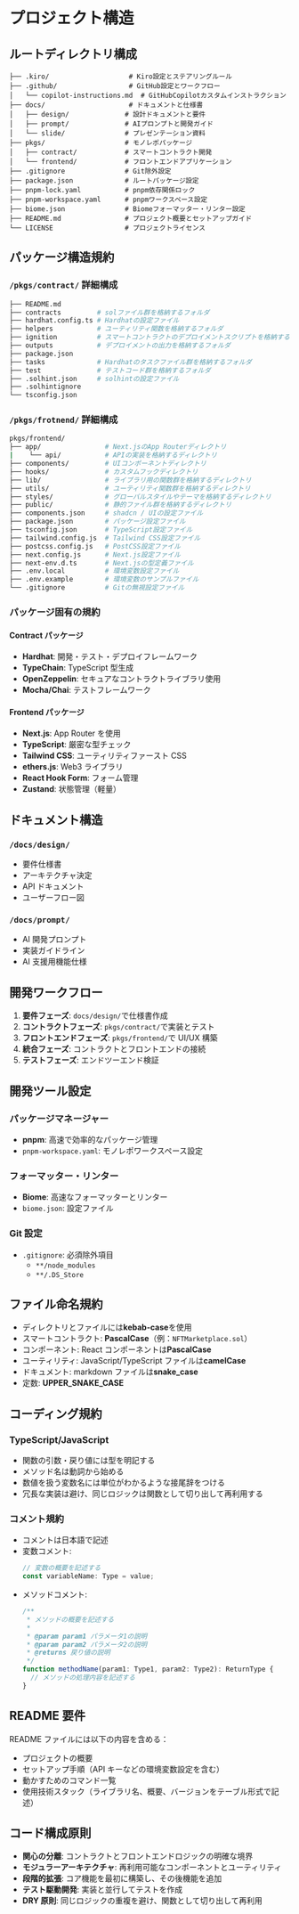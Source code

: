# プロジェクト構造

## ルートディレクトリ構成

```
├── .kiro/                    # Kiro設定とステアリングルール
├── .github/                  # GitHub設定とワークフロー
│   └── copilot-instructions.md  # GitHubCopilotカスタムインストラクション
├── docs/                     # ドキュメントと仕様書
│   ├── design/              # 設計ドキュメントと要件
│   ├── prompt/              # AIプロンプトと開発ガイド
│   └── slide/               # プレゼンテーション資料
├── pkgs/                    # モノレポパッケージ
│   ├── contract/            # スマートコントラクト開発
│   └── frontend/            # フロントエンドアプリケーション
├── .gitignore               # Git除外設定
├── package.json             # ルートパッケージ設定
├── pnpm-lock.yaml           # pnpm依存関係ロック
├── pnpm-workspace.yaml      # pnpmワークスペース設定
├── biome.json               # Biomeフォーマッター・リンター設定
├── README.md                # プロジェクト概要とセットアップガイド
└── LICENSE                  # プロジェクトライセンス
```

## パッケージ構造規約

### `/pkgs/contract/` 詳細構成

```bash
├── README.md
├── contracts         # solファイル群を格納するフォルダ
├── hardhat.config.ts # Hardhatの設定ファイル
├── helpers           # ユーティリティ関数を格納するフォルダ  
├── ignition          # スマートコントラクトのデプロイメントスクリプトを格納するフォルダ
├── outputs           # デプロイメントの出力を格納するフォルダ  
├── package.json    
├── tasks             # Hardhatのタスクファイル群を格納するフォルダ   
├── test              # テストコード群を格納するフォルダ
├── .solhint.json     # solhintの設定ファイル
├── .solhintignore
└── tsconfig.json
```

### `/pkgs/frotnend/` 詳細構成

```bash
pkgs/frontend/
├── app/                # Next.jsのApp Routerディレクトリ
|    └── api/           # APIの実装を格納するディレクトリ
├── components/         # UIコンポーネントディレクトリ
├── hooks/              # カスタムフックディレクトリ
├── lib/                # ライブラリ用の関数群を格納するディレクトリ
├── utils/              # ユーティリティ関数群を格納するディレクトリ
├── styles/             # グローバルスタイルやテーマを格納するディレクトリ
├── public/             # 静的ファイル群を格納するディレクトリ
├── components.json     # shadcn / UIの設定ファイル
├── package.json        # パッケージ設定ファイル
├── tsconfig.json       # TypeScript設定ファイル
├── tailwind.config.js  # Tailwind CSS設定ファイル
├── postcss.config.js   # PostCSS設定ファイル
├── next.config.js      # Next.js設定ファイル
├── next-env.d.ts       # Next.jsの型定義ファイル
├── .env.local          # 環境変数設定ファイル
├── .env.example        # 環境変数のサンプルファイル
└── .gitignore          # Gitの無視設定ファイル
```

### パッケージ固有の規約

#### Contract パッケージ

- **Hardhat**: 開発・テスト・デプロイフレームワーク
- **TypeChain**: TypeScript 型生成
- **OpenZeppelin**: セキュアなコントラクトライブラリ使用
- **Mocha/Chai**: テストフレームワーク

#### Frontend パッケージ

- **Next.js**: App Router を使用
- **TypeScript**: 厳密な型チェック
- **Tailwind CSS**: ユーティリティファースト CSS
- **ethers.js**: Web3 ライブラリ
- **React Hook Form**: フォーム管理
- **Zustand**: 状態管理（軽量）

## ドキュメント構造

### `/docs/design/`

- 要件仕様書
- アーキテクチャ決定
- API ドキュメント
- ユーザーフロー図

### `/docs/prompt/`

- AI 開発プロンプト
- 実装ガイドライン
- AI 支援用機能仕様

## 開発ワークフロー

1. **要件フェーズ**: `docs/design/`で仕様書作成
2. **コントラクトフェーズ**: `pkgs/contract/`で実装とテスト
3. **フロントエンドフェーズ**: `pkgs/frontend/`で UI/UX 構築
4. **統合フェーズ**: コントラクトとフロントエンドの接続
5. **テストフェーズ**: エンドツーエンド検証

## 開発ツール設定

### パッケージマネージャー

- **pnpm**: 高速で効率的なパッケージ管理
- `pnpm-workspace.yaml`: モノレポワークスペース設定

### フォーマッター・リンター

- **Biome**: 高速なフォーマッターとリンター
- `biome.json`: 設定ファイル

### Git 設定

- `.gitignore`: 必須除外項目
  - `**/node_modules`
  - `**/.DS_Store`

## ファイル命名規約

- ディレクトリとファイルには**kebab-case**を使用
- スマートコントラクト: **PascalCase**（例：`NFTMarketplace.sol`）
- コンポーネント: React コンポーネントは**PascalCase**
- ユーティリティ: JavaScript/TypeScript ファイルは**camelCase**
- ドキュメント: markdown ファイルは**snake_case**
- 定数: **UPPER_SNAKE_CASE**

## コーディング規約

### TypeScript/JavaScript

- 関数の引数・戻り値には型を明記する
- メソッド名は動詞から始める
- 数値を扱う変数名には単位がわかるような接尾辞をつける
- 冗長な実装は避け、同じロジックは関数として切り出して再利用する

### コメント規約

- コメントは日本語で記述
- 変数コメント:
  ```ts
  // 変数の概要を記述する
  const variableName: Type = value;
  ```
- メソッドコメント:
  ```ts
  /**
   * メソッドの概要を記述する
   *
   * @param param1 パラメータ1の説明
   * @param param2 パラメータ2の説明
   * @returns 戻り値の説明
   */
  function methodName(param1: Type1, param2: Type2): ReturnType {
    // メソッドの処理内容を記述する
  }
  ```

## README 要件

README ファイルには以下の内容を含める：

- プロジェクトの概要
- セットアップ手順（API キーなどの環境変数設定を含む）
- 動かすためのコマンド一覧
- 使用技術スタック（ライブラリ名、概要、バージョンをテーブル形式で記述）

## コード構成原則

- **関心の分離**: コントラクトとフロントエンドロジックの明確な境界
- **モジュラーアーキテクチャ**: 再利用可能なコンポーネントとユーティリティ
- **段階的拡張**: コア機能を最初に構築し、その後機能を追加
- **テスト駆動開発**: 実装と並行してテストを作成
- **DRY 原則**: 同じロジックの重複を避け、関数として切り出して再利用
